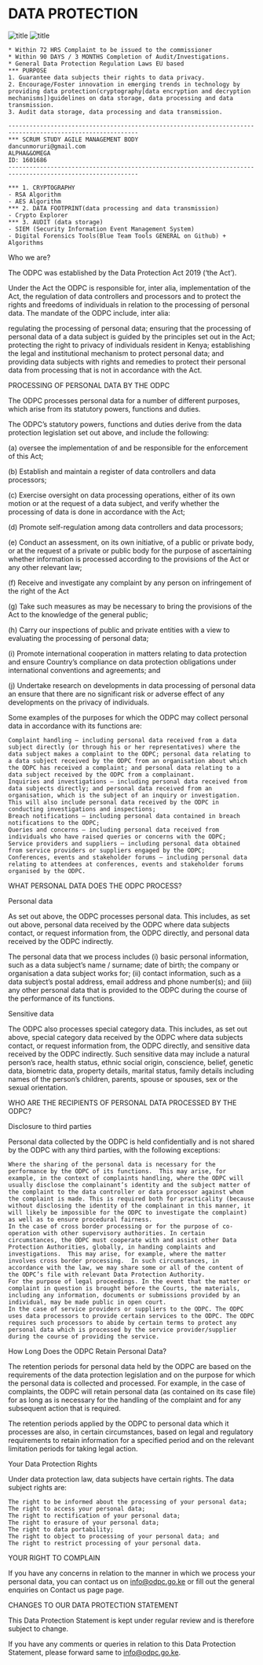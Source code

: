 # DATA PROTECTION

![title](static/img/data_protection_1.jpg)
![title](static/img/data_protection_2.jpg)

```
* Within 72 HRS Complaint to be issued to the commissioner 
* Within 90 DAYS / 3 MONTHS Completion of Audit/Investigations.
* General Data Protection Regulation Laws EU based
*** PURPOSE 
1. Guarantee data subjects their rights to data privacy.
2. Encourage/Foster innovation in emerging trends in technology by providing data protection(cryptography[data encryption and decryption mechanisms])guidelines on data storage, data processing and data transmission.
3. Audit data storage, data processing and data transmission.
   
-----------------------------------------------------------------------------------------------------------
*** SCRUM STUDY AGILE MANAGEMENT BODY
dancunmoruri@gmail.com 
ALPHA&&OMEGA
ID: 1601686
-----------------------------------------------------------------------------------------------------------

*** 1. CRYPTOGRAPHY 
- RSA Algorithm 
- AES Algorithm 
*** 2. DATA FOOTPRINT(data processing and data transmission)
- Crypto Explorer
*** 3. AUDIT (data storage)
- SIEM (Security Information Event Management System)
- Digital Forensics Tools(Blue Team Tools GENERAL on Github) + Algorithms
```



Who we are?

The ODPC was established by the Data Protection Act 2019 (‘the Act’).

Under the Act the ODPC is responsible for, inter alia, implementation of the Act, the regulation of data controllers and processors and to protect the rights and freedoms of individuals in relation to the processing of personal data. The mandate of the ODPC include, inter alia:

regulating the processing of personal data;
ensuring that the processing of personal data of a data subject is guided by the principles set out in the Act;
protecting the right to privacy of individuals resident in Kenya;
establishing the legal and institutional mechanism to protect personal data; and
providing data subjects with rights and remedies to protect their personal data from processing that is not in accordance with the Act.

PROCESSING OF PERSONAL DATA BY THE ODPC 

The ODPC processes personal data for a number of different purposes, which arise from its statutory powers, functions and duties.

The ODPC’s statutory powers, functions and duties derive from the data protection legislation set out above, and include the following:



(a)   oversee the implementation of and be responsible for the enforcement of this Act;

(b)  Establish and maintain a register of data controllers and data processors;

(c)   Exercise oversight on data processing operations, either of its own motion or at the request of a data subject, and verify whether the processing of data is done in accordance with the Act;

(d)  Promote self-regulation among data controllers and data processors;

(e)   Conduct an assessment, on its own initiative, of a public or private body, or at the request of a private or public body for the purpose of ascertaining whether information is processed according to the provisions of the Act or any other relevant law;

(f)   Receive and investigate any complaint by any person on infringement of the right of the Act

(g)  Take such measures as may be necessary to bring the provisions of the Act to the knowledge of the general public;

(h)  Carry our inspections of public and private entities with a view to evaluating the processing of personal data;

(i)    Promote international cooperation in matters relating to data protection and ensure Country’s compliance on data protection obligations under international conventions and agreements; and

(j)    Undertake research on developments in data processing of personal data an ensure that there are no significant risk or adverse effect of any developments on the privacy of individuals.




Some examples of the purposes for which the ODPC may collect personal data in accordance with its functions are:

    Complaint handling – including personal data received from a data subject directly (or through his or her representatives) where the data subject makes a complaint to the ODPC; personal data relating to a data subject received by the ODPC from an organisation about which the ODPC has received a complaint; and personal data relating to a data subject received by the ODPC from a complainant.
    Inquiries and investigations – including personal data received from data subjects directly; and personal data received from an organisation, which is the subject of an inquiry or investigation. This will also include personal data received by the ODPC in conducting investigations and inspections;
    Breach notifications – including personal data contained in breach notifications to the ODPC;
    Queries and concerns – including personal data received from individuals who have raised queries or concerns with the ODPC;
    Service providers and suppliers – including personal data obtained from service providers or suppliers engaged by the ODPC;
    Conferences, events and stakeholder forums – including personal data relating to attendees at conferences, events and stakeholder forums organised by the ODPC.



WHAT PERSONAL DATA DOES THE ODPC PROCESS?

Personal data 

As set out above, the ODPC processes personal data. This includes, as set out above, personal data received by the ODPC where data subjects contact, or request information from, the ODPC directly, and personal data received by the ODPC indirectly.

The personal data that we process includes (i) basic personal information, such as a data subject’s name / surname; date of birth; the company or organisation a data subject works for; (ii) contact information, such as a data subject’s postal address, email address and phone number(s); and (iii) any other personal data that is provided to the ODPC during the course of the performance of its functions.

Sensitive data

The ODPC also processes special category data. This includes, as set out above, special category data received by the ODPC where data subjects contact, or request information from, the ODPC directly, and sensitive data received by the ODPC indirectly. Such sensitive data may include a natural person’s race, health status, ethnic social origin, conscience, belief, genetic data, biometric data, property details, marital status, family details including names of the person’s children, parents, spouse or spouses, sex or the sexual orientation.

WHO ARE THE RECIPIENTS OF PERSONAL DATA PROCESSED BY THE ODPC?

Disclosure to third parties

Personal data collected by the ODPC is held confidentially and is not shared by the ODPC with any third parties, with the following exceptions:

    Where the sharing of the personal data is necessary for the performance by the ODPC of its functions.  This may arise, for example, in the context of complaints handling, where the ODPC will usually disclose the complainant’s identity and the subject matter of the complaint to the data controller or data processor against whom the complaint is made. This is required both for practicality (because without disclosing the identity of the complainant in this manner, it will likely be impossible for the ODPC to investigate the complaint) as well as to ensure procedural fairness.
    In the case of cross border processing or for the purpose of co-operation with other supervisory authorities. In certain circumstances, the ODPC must cooperate with and assist other Data Protection Authorities, globally, in handing complaints and investigations.  This may arise, for example, where the matter involves cross border processing.  In such circumstances, in accordance with the law, we may share some or all of the content of the ODPC’s file with relevant Data Protection Authority.
    For the purpose of legal proceedings. In the event that the matter or complaint in question is brought before the Courts, the materials, including any information, documents or submissions provided by an individual, may be made public in open court.
    In the case of service providers or suppliers to the ODPC. The ODPC uses data processors to provide certain services to the ODPC. The ODPC requires such processors to abide by certain terms to protect any personal data which is processed by the service provider/supplier during the course of providing the service.

 

How Long Does the ODPC Retain Personal Data? 

The retention periods for personal data held by the ODPC are based on the requirements of the data protection legislation and on the purpose for which the personal data is collected and processed. For example, in the case of complaints, the ODPC will retain personal data (as contained on its case file) for as long as is necessary for the handling of the complaint and for any subsequent action that is required.

The retention periods applied by the ODPC to personal data which it processes are also, in certain circumstances, based on legal and regulatory requirements to retain information for a specified period and on the relevant limitation periods for taking legal action.

 

Your Data Protection Rights

Under data protection law, data subjects have certain rights. The data subject rights are:

    The right to be informed about the processing of your personal data;
    The right to access your personal data;
    The right to rectification of your personal data;
    The right to erasure of your personal data;
    The right to data portability;
    The right to object to processing of your personal data; and
    The right to restrict processing of your personal data.

 

YOUR RIGHT TO COMPLAIN

If you have any concerns in relation to the manner in which we process your personal data, you can contact us on info@odpc.go.ke or fill out the general enquiries on Contact us page  page.

 

CHANGES TO OUR DATA PROTECTION STATEMENT 

This Data Protection Statement is kept under regular review and is therefore subject to change.

If you have any comments or queries in relation to this Data Protection Statement, please forward same to info@odpc.go.ke.
